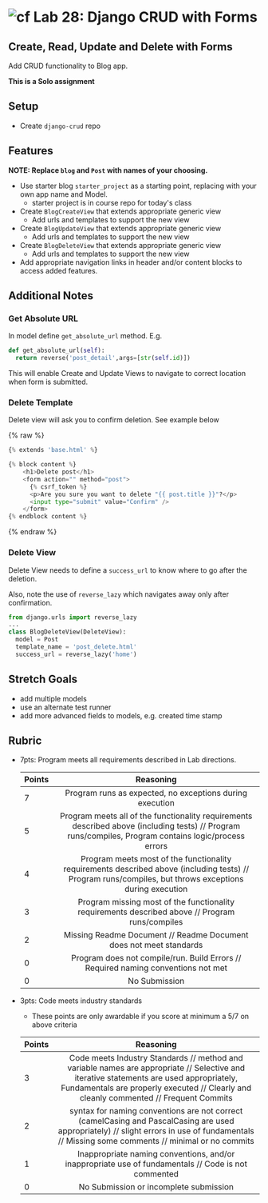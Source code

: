 # ![cf](http://i.imgur.com/7v5ASc8.png) Lab 28: Django CRUD with Forms

## Create, Read, Update and Delete with Forms

Add CRUD functionality to Blog app.

**This is a Solo assignment**

## Setup

- Create `django-crud` repo

## Features

**NOTE: Replace `blog` and `Post` with names of your choosing.**

- Use starter blog `starter_project` as a starting point, replacing with your own app name and Model.
  - starter project is in course repo for today's class
- Create `BlogCreateView` that extends appropriate generic view
  - Add urls and templates to support the new view
- Create `BlogUpdateView` that extends appropriate generic view
  - Add urls and templates to support the new view
- Create `BlogDeleteView` that extends appropriate generic view
  - Add urls and templates to support the new view
- Add appropriate navigation links in header and/or content blocks to access added features.


## Additional Notes

### Get Absolute URL

In model define `get_absolute_url` method. E.g.

```python
def get_absolute_url(self):
  return reverse('post_detail',args=[str(self.id)])
```

This will enable Create and Update Views to navigate to correct location when form is submitted.

### Delete Template

Delete view will ask you to confirm deletion. See example below

{% raw %}
```python
{% extends 'base.html' %}

{% block content %}
    <h1>Delete post</h1>
    <form action="" method="post">
      {% csrf_token %}
      <p>Are you sure you want to delete "{{ post.title }}"?</p>
      <input type="submit" value="Confirm" />
    </form>
{% endblock content %}
```
{% endraw %}

### Delete View

Delete View needs to define a `success_url` to know where to go after the deletion.

Also, note the use of `reverse_lazy` which navigates away only after confirmation.

```python
from django.urls import reverse_lazy
...
class BlogDeleteView(DeleteView):
  model = Post
  template_name = 'post_delete.html'
  success_url = reverse_lazy('home')
```

## Stretch Goals

- add multiple models
- use an alternate test runner
- add more advanced fields to models, e.g. created time stamp

## Rubric

- 7pts: Program meets all requirements described in Lab directions.

	Points  | Reasoning |
	 ------------ | :-----------: |
	7       | Program runs as expected, no exceptions during execution |
	5       | Program meets all of the  functionality requirements described above (including tests) // Program runs/compiles, Program contains logic/process errors|
	4       | Program meets most of the functionality requirements described above (including tests)  // Program runs/compiles, but throws exceptions during execution |
	3       | Program missing most of the functionality requirements described above // Program runs/compiles |
	2       | Missing Readme Document // Readme Document does not meet standards |
	0       | Program does not compile/run. Build Errors // Required naming conventions not met |
	0       | No Submission |

- 3pts: Code meets industry standards
	- These points are only awardable if you score at minimum a 5/7 on above criteria

	Points  | Reasoning |
	 ------------ | :-----------: |
	3       | Code meets Industry Standards // method and variable names are appropriate // Selective and iterative statements are used appropriately, Fundamentals are properly executed // Clearly and cleanly commented // Frequent Commits |
	2       | syntax for naming conventions are not correct (camelCasing and PascalCasing are used appropriately) // slight errors in use of fundamentals // Missing some comments // minimal or no commits |
	1       | Inappropriate naming conventions, and/or inappropriate use of fundamentals // Code is not commented  |
	0       | No Submission or incomplete submission |
